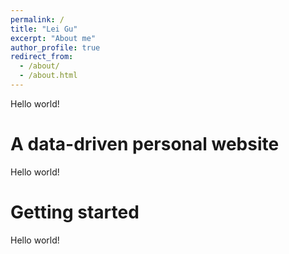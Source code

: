 ```yaml
---
permalink: /
title: "Lei Gu"
excerpt: "About me"
author_profile: true
redirect_from: 
  - /about/
  - /about.html
---
```


Hello world!

A data-driven personal website
======

Hello world!

Getting started
======
Hello world!
